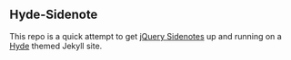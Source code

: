 ## Hyde-Sidenote
This repo is a quick attempt to get [jQuery Sidenotes](http://acdlite.github.io/jquery.sidenotes/) up and running on a [Hyde](https://github.com/poole/hyde) themed Jekyll site.